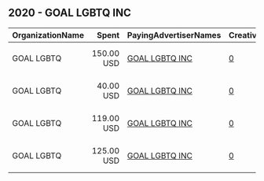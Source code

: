 ## 2020 - GOAL LGBTQ INC 
|OrganizationName|Spent|PayingAdvertiserNames|CreativeUrls|Impressions|Genders|AgeBrackets|CountryCodes|BillingAddresses|CandidateBallotInformation|
|:---|---:|:---|:---|---:|:---|:---|:---|:---|:---|
|GOAL LGBTQ|150.00 USD|[GOAL LGBTQ INC](2020/GOAL_LGBTQ_INC.md)|[0](https://www.snap.com/political-ads/asset/b2b1da906ffb113e23c550bb27f9046b000f82a2a4ecc8cc2a42c492ef3f343f?mediaType=mp4)|64,004||18-34|united states|"300 Buchanan St #504,San Francisco,94102,US"|Vote|
|GOAL LGBTQ|40.00 USD|[GOAL LGBTQ INC](2020/GOAL_LGBTQ_INC.md)|[0](https://www.snap.com/political-ads/asset/c30c947e8541032d3997c49391b670b1ccc8ace9c97c57a0f7254ae2c772ebef?mediaType=mp4)|32,558|||united states|"300 Buchanan St #504,San Francisco,94102,US"|Register To Vote|
|GOAL LGBTQ|119.00 USD|[GOAL LGBTQ INC](2020/GOAL_LGBTQ_INC.md)|[0](https://www.snap.com/political-ads/asset/7704b5e0d2d219f161404a55baafd2557825a5d6002b3141af0bda62532bf131?mediaType=mp4)|39,432||19+|united states|"300 Buchanan St #504,San Francisco,94102,US"||
|GOAL LGBTQ|125.00 USD|[GOAL LGBTQ INC](2020/GOAL_LGBTQ_INC.md)|[0](https://www.snap.com/political-ads/asset/c4c83579eae6671117d23e6e3fadd14f32e43a0f32aa6258494427f7d140509b?mediaType=mp4)|48,043||17+|united states|"300 Buchanan St #504,San Francisco,94102,US"|Voter Registration|
